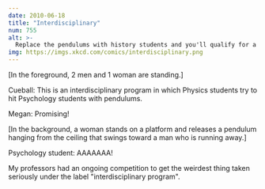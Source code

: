 ```yaml
---
date: 2010-06-18
title: "Interdisciplinary"
num: 755
alt: >-
  Replace the pendulums with history students and you'll qualify for a grant!
img: https://imgs.xkcd.com/comics/interdisciplinary.png
---
```

[In the foreground, 2 men and 1 woman are standing.]

Cueball: This is an interdisciplinary program in which Physics students try to hit Psychology students with pendulums.

Megan: Promising!

[In the background, a woman stands on a platform and releases a pendulum hanging from the ceiling that swings toward a man who is running away.]

Psychology student: AAAAAAA!

My professors had an ongoing competition to get the weirdest thing taken seriously under the label "interdisciplinary program".